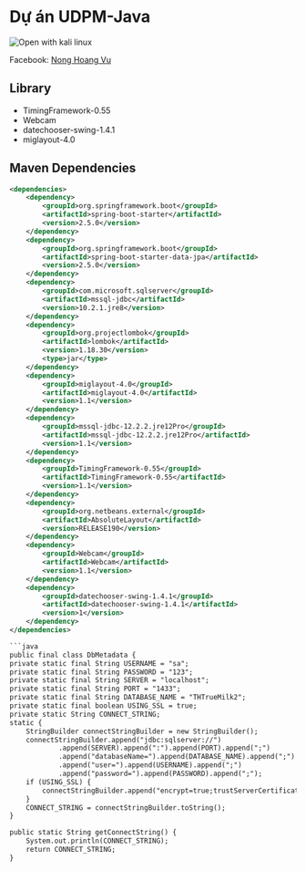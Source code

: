 # Dự án UDPM-Java
![Open with kali linux](https://prodwewpstorageaccount.s3.eu-central-1.amazonaws.com/wp-content/uploads/sites/4/2017/07/09061156/Running-Kali-Linux-on-Client-Hyper-V841x281.jpg)

Facebook: [Nong Hoang Vu](https://www.facebook.com/NongHoangVu04)

## Library
- TimingFramework-0.55
- Webcam
- datechooser-swing-1.4.1
- miglayout-4.0

## Maven Dependencies
```xml
<dependencies>
    <dependency>
        <groupId>org.springframework.boot</groupId>
        <artifactId>spring-boot-starter</artifactId>
        <version>2.5.0</version>
    </dependency>
    <dependency>
        <groupId>org.springframework.boot</groupId>
        <artifactId>spring-boot-starter-data-jpa</artifactId>
        <version>2.5.0</version>
    </dependency>
    <dependency>
        <groupId>com.microsoft.sqlserver</groupId>
        <artifactId>mssql-jdbc</artifactId>
        <version>10.2.1.jre8</version>
    </dependency>
    <dependency>
        <groupId>org.projectlombok</groupId>
        <artifactId>lombok</artifactId>
        <version>1.18.30</version>
        <type>jar</type>
    </dependency>
    <dependency>
        <groupId>miglayout-4.0</groupId>
        <artifactId>miglayout-4.0</artifactId>
        <version>1.1</version>
    </dependency>
    <dependency>
        <groupId>mssql-jdbc-12.2.2.jre12Pro</groupId>
        <artifactId>mssql-jdbc-12.2.2.jre12Pro</artifactId>
        <version>1.1</version>
    </dependency>
    <dependency>
        <groupId>TimingFramework-0.55</groupId>
        <artifactId>TimingFramework-0.55</artifactId>
        <version>1.1</version>
    </dependency>
    <dependency>
        <groupId>org.netbeans.external</groupId>
        <artifactId>AbsoluteLayout</artifactId>
        <version>RELEASE190</version>
    </dependency>
    <dependency>
        <groupId>Webcam</groupId>
        <artifactId>Webcam</artifactId>
        <version>1.1</version>
    </dependency>
    <dependency>
        <groupId>datechooser-swing-1.4.1</groupId>
        <artifactId>datechooser-swing-1.4.1</artifactId>
        <version>1</version>
    </dependency>
</dependencies>

```java
public final class DbMetadata {
private static final String USERNAME = "sa";
private static final String PASSWORD = "123";
private static final String SERVER = "localhost";
private static final String PORT = "1433";
private static final String DATABASE_NAME = "THTrueMilk2";
private static final boolean USING_SSL = true;
private static String CONNECT_STRING;
static {
    StringBuilder connectStringBuilder = new StringBuilder();
    connectStringBuilder.append("jdbc:sqlserver://")
            .append(SERVER).append(":").append(PORT).append(";")
            .append("databaseName=").append(DATABASE_NAME).append(";")
            .append("user=").append(USERNAME).append(";")
            .append("password=").append(PASSWORD).append(";");
    if (USING_SSL) {
        connectStringBuilder.append("encrypt=true;trustServerCertificate=true;");
    }
    CONNECT_STRING = connectStringBuilder.toString();
}

public static String getConnectString() {
    System.out.println(CONNECT_STRING);
    return CONNECT_STRING;
}

